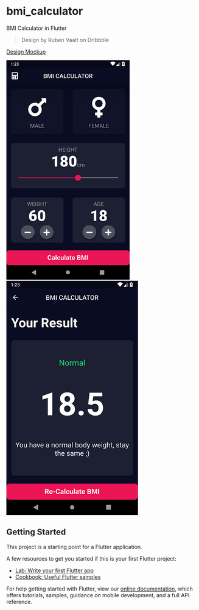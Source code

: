 # bmi_calculator

BMI Calculator in Flutter

> Design by Ruben Vaalt on Dribbble   

[Design Mockup](https://dribbble.com/shots/4585382-Simple-BMI-Calculator)

![](SS1.png)  
![](SS2.png)

## Getting Started

This project is a starting point for a Flutter application.

A few resources to get you started if this is your first Flutter project:

- [Lab: Write your first Flutter app](https://flutter.dev/docs/get-started/codelab)
- [Cookbook: Useful Flutter samples](https://flutter.dev/docs/cookbook)

For help getting started with Flutter, view our
[online documentation](https://flutter.dev/docs), which offers tutorials,
samples, guidance on mobile development, and a full API reference.

